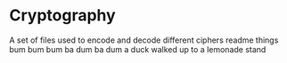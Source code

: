 # Cryptography
A set of files used to encode and decode different ciphers
readme things 
bum bum bum
ba dum ba dum
a duck walked up to a lemonade stand
